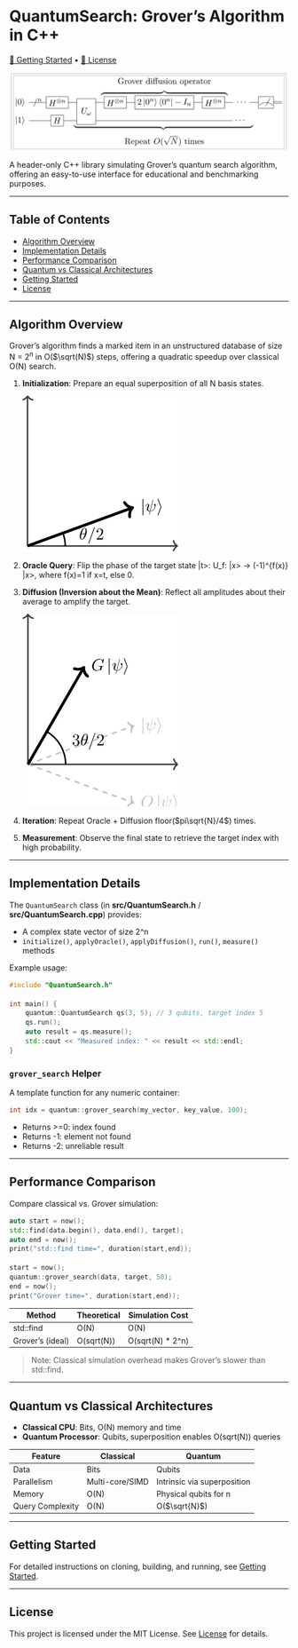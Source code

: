 # QuantumSearch: Grover’s Algorithm in C++

[📘 Getting Started](GETTING_STARTED.md) • [📄 License](LICENSE)

![Grover Circuit](assets/grover_circuit.png)

A header-only C++ library simulating Grover’s quantum search algorithm, offering an easy-to-use interface for educational and benchmarking purposes.

---

## Table of Contents

- [Algorithm Overview](#algorithm-overview)
- [Implementation Details](#implementation-details)
- [Performance Comparison](#performance-comparison)
- [Quantum vs Classical Architectures](#quantum-vs-classical-architectures)
- [Getting Started](#getting-started)
- [License](#license)

---

## Algorithm Overview

Grover’s algorithm finds a marked item in an unstructured database of size N = $`2^n`$ in O($`\sqrt(N)`$) steps, offering a quadratic speedup over classical O(N) search.

1. **Initialization**: Prepare an equal superposition of all N basis states.
   
   ![Superposition](assets/superposition.png)

2. **Oracle Query**: Flip the phase of the target state |t>:
   U_f: |x> → (-1)^{f(x)} |x>, where f(x)=1 if x=t, else 0.

3. **Diffusion (Inversion about the Mean)**: Reflect all amplitudes about their average to amplify the target.
   
   ![Diffusion](assets/diffusion.png)

4. **Iteration**: Repeat Oracle + Diffusion floor($`pi\sqrt{N}/4`$) times.

5. **Measurement**: Observe the final state to retrieve the target index with high probability.

---

## Implementation Details

The `QuantumSearch` class (in **src/QuantumSearch.h** / **src/QuantumSearch.cpp**) provides:

- A complex state vector of size 2^n
- `initialize()`, `applyOracle()`, `applyDiffusion()`, `run()`, `measure()` methods

Example usage:

```cpp
#include "QuantumSearch.h"

int main() {
    quantum::QuantumSearch qs(3, 5); // 3 qubits, target index 5
    qs.run();
    auto result = qs.measure();
    std::cout << "Measured index: " << result << std::endl;
}
```

### `grover_search` Helper

A template function for any numeric container:

```cpp
int idx = quantum::grover_search(my_vector, key_value, 100);
```

- Returns >=0: index found
- Returns -1: element not found
- Returns -2: unreliable result

---

## Performance Comparison

Compare classical vs. Grover simulation:

```cpp
auto start = now();
std::find(data.begin(), data.end(), target);
auto end = now();
print("std::find time=", duration(start,end));

start = now();
quantum::grover_search(data, target, 50);
end = now();
print("Grover time=", duration(start,end));
```

| Method            | Theoretical | Simulation Cost       |
|-------------------|-------------|-----------------------|
| std::find         | O(N)        | O(N)                  |
| Grover’s (ideal)  | O(sqrt(N))  | O(sqrt(N) * 2^n)      |

> Note: Classical simulation overhead makes Grover’s slower than std::find.

---

## Quantum vs Classical Architectures

- **Classical CPU**: Bits, O(N) memory and time
- **Quantum Processor**: Qubits, superposition enables O(sqrt(N)) queries

| Feature         | Classical       | Quantum              |
|-----------------|-----------------|----------------------|
| Data            | Bits            | Qubits               |
| Parallelism     | Multi-core/SIMD | Intrinsic via superposition |
| Memory          | O(N)            | Physical qubits for n      |
| Query Complexity| O(N)            | O($`\sqrt{N}`$)             |

---

## Getting Started

For detailed instructions on cloning, building, and running, see [Getting Started](GETTING_STARTED.md).

---

## License

This project is licensed under the MIT License. See [License](LICENSE) for details.

